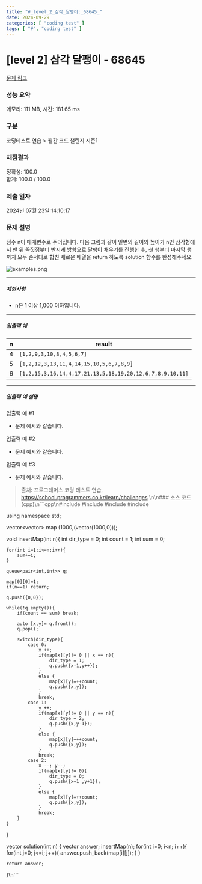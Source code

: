 ```yaml
---
title: "#_level_2_삼각_달팽이:_68645_"
date: 2024-09-29
categories: [ "coding test" ]
tags: [ "#", "coding test" ]
---
```


# [level 2] 삼각 달팽이 - 68645 

[문제 링크](https://school.programmers.co.kr/learn/courses/30/lessons/68645) 

### 성능 요약

메모리: 111 MB, 시간: 181.65 ms

### 구분

코딩테스트 연습 > 월간 코드 챌린지 시즌1

### 채점결과

정확성: 100.0<br/>합계: 100.0 / 100.0

### 제출 일자

2024년 07월 23일 14:10:17

### 문제 설명

<p>정수 n이 매개변수로 주어집니다. 다음 그림과 같이 밑변의 길이와 높이가 n인 삼각형에서 맨 위 꼭짓점부터 반시계 방향으로 달팽이 채우기를 진행한 후, 첫 행부터 마지막 행까지 모두 순서대로 합친 새로운 배열을 return 하도록 solution 함수를 완성해주세요.</p>

<p><img src="https://grepp-programmers.s3.ap-northeast-2.amazonaws.com/files/production/e1e53b93-dcdf-446f-b47f-e8ec1292a5e0/examples.png" title="" alt="examples.png"></p>

<hr>

<h5>제한사항</h5>

<ul>
<li>n은 1 이상 1,000 이하입니다.</li>
</ul>

<hr>

<h5>입출력 예</h5>
<table class="table">
        <thead><tr>
<th>n</th>
<th>result</th>
</tr>
</thead>
        <tbody><tr>
<td>4</td>
<td><code>[1,2,9,3,10,8,4,5,6,7]</code></td>
</tr>
<tr>
<td>5</td>
<td><code>[1,2,12,3,13,11,4,14,15,10,5,6,7,8,9]</code></td>
</tr>
<tr>
<td>6</td>
<td><code>[1,2,15,3,16,14,4,17,21,13,5,18,19,20,12,6,7,8,9,10,11]</code></td>
</tr>
</tbody>
      </table>
<hr>

<h5>입출력 예 설명</h5>

<p>입출력 예 #1</p>

<ul>
<li>문제 예시와 같습니다.</li>
</ul>

<p>입출력 예 #2</p>

<ul>
<li>문제 예시와 같습니다.</li>
</ul>

<p>입출력 예 #3</p>

<ul>
<li>문제 예시와 같습니다.</li>
</ul>


> 출처: 프로그래머스 코딩 테스트 연습, https://school.programmers.co.kr/learn/challenges
\n\n### 소스 코드 (cpp)\n```cpp\n#include <string>
#include <vector>
#include <queue>
#include <iostream>

using namespace std;

vector<vector<int>> map (1000,(vector<int>(1000,0)));

void insertMap(int n){
    int dir_type = 0;
    int count = 1;
    int sum = 0;
    
    for(int i=1;i<=n;i++){
        sum+=i;
    }
    
    queue<pair<int,int>> q;
    
    map[0][0]=1;
    if(n==1) return;
    
    q.push({0,0});
    
    while(!q.empty()){
        if(count == sum) break;
        
        auto [x,y]= q.front();
        q.pop();
        
        switch(dir_type){
            case 0:
                x ++;
                if(map[x][y]!= 0 || x == n){
                    dir_type = 1;
                    q.push({x-1,y++});
                }
                else {
                    map[x][y]=++count;
                    q.push({x,y});
                }
                break;
            case 1:
                y ++;
                if(map[x][y]!= 0 || y == n){
                    dir_type = 2;
                    q.push({x,y-1});
                }
                else {
                    map[x][y]=++count;
                    q.push({x,y});
                }
                break;
            case 2: 
                x --; y--;
                if(map[x][y]!= 0){
                    dir_type = 0;
                    q.push({x+1 ,y+1});
                }
                else {
                    map[x][y]=++count;
                    q.push({x,y});
                }
                break;
        }
    }
}

vector<int> solution(int n) {
    vector<int> answer;
    insertMap(n);
    for(int i=0; i<n; i++){
        for(int j=0; j<=i; j++){ 
            answer.push_back(map[i][j]);
        }
    }
    
    return answer;
}\n```
